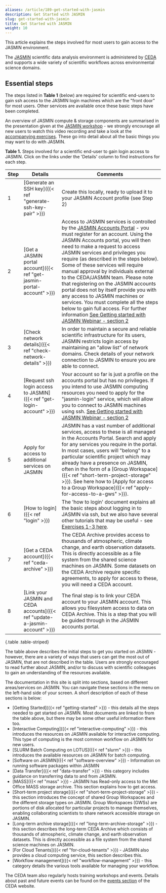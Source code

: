 ```yaml
---
aliases: /article/189-get-started-with-jasmin
description: Get Started with JASMIN
slug: get-started-with-jasmin
title: Get Started with JASMIN
weight: 10
---
```


This article explains the steps involved for most users to gain
access to the JASMIN environment.

The [JASMIN](http://www.jasmin.ac.uk/) scientific data analysis environment is
administered by [CEDA](http://www.ceda.ac.uk/) and supports a wide variety of
scientific workflows across environmental science domains.

## Essential steps

The steps listed in **Table 1** (below) are required for scientific end-users
to gain ssh access to the JASMIN login machines which are the "front door" for
most users. Other services are available once these basic steps have been
completed.

An overview of JASMIN compute & storage components are summarised in the
presentation given at the [JASMIN workshop](https://github.com/cedadev/jasmin-workshop) \- we strongly encourage all new users to watch this video recording
and take a look at the [accompanying
exercises](https://github.com/cedadev/jasmin-workshop). These go into detail
about all the basic things you may want to do with JASMIN.

**Table 1.** Steps involved for a scientific end-user to gain login access to
JASMIN. Click on the links under the 'Details' column to find instructions for
each step.

Step  |  Details  |  Comments  
---|---|---  
1  |  [Generate an SSH key]({{< ref "generate-ssh-key-pair" >}}) |  Create this locally, ready to upload it to your JASMIN Account profile (see Step 2)  
2  |  [Get a JASMIN portal account]({{< ref "get-jasmin-portal-account" >}}) |  Access to JASMIN services is controlled by the [JASMIN Accounts Portal](https://accounts.jasmin.ac.uk/) \- you must register for an account. Using the JASMIN Accounts portal, you will then need to make a request to access JASMIN services and privileges you require (as described in the steps below). Some of these services will require manual approval by individuals external to the CEDA/JASMIN team. Please note that registering on the JASMIN accounts portal does not by itself provide you with any access to JASMIN machines or services. You must complete all the steps below to gain full access. For further information [See Getting started with JASMIN Webinar - section 2](https://www.ceda.ac.uk/events/getting-started-with-jasmin-webinar/)  
  3  |  [Check network details]({{< ref "check-network-details" >}}) |  In order to maintain a secure and reliable scientific infrastructure for its users, JASMIN restricts login access by maintaining an "allow list" of network domains. Check details of your network connection to JASMIN to ensure you are able to connect.  
  4  |  [Request ssh login access to JASMIN]({{< ref "get-login-account" >}}) |  Your account so far is just a profile on the accounts portal but has no privileges. If you intend to use JASMIN computing resources you need to apply for the "jasmin-login" service, which will allow you to connect to JASMIN machines using ssh. [See Getting started with JASMIN Webinar - section 2](https://www.ceda.ac.uk/events/getting-started-with-jasmin-webinar/)  
  5  |  Apply for access to additional services on JASMIN  |  JASMIN has a vast number of additional services, access to these is all managed in the Accounts Portal. Search and apply for any services you require in the portal. In most cases, users will "belong" to a particular scientific project which may already have a presence on JASMIN, often in the form of a [Group Workspace]({{< ref "short-term-project-storage" >}}). See here how to [Apply for access to a Group Workspace]({{< ref "apply-for-access-to-a-gws" >}}).
  6  |  [How to login]({{< ref "login" >}}) |  The 'how to login' document explains all the basic steps about logging in to JASMIN via ssh, but we also have several other tutorials that may be useful - see [Exercises 1-3 here](https://github.com/cedadev/jasmin-workshop).  
  7  |  [Get a CEDA account]({{< ref "ceda-archive" >}}) |  The CEDA Archive provides access to thousands of atmospheric, climate change, and earth observation datasets. This is directly accessible as a file system from the shared science machines on JASMIN. Some datasets on the CEDA Archive require specific agreements, to apply for access to these, you will need a CEDA account.  
  8  |  [Link your JASMIN and CEDA accounts]({{< ref "update-a-jasmin-account" >}})  |  The final step is to link your CEDA account to your JASMIN account. This allows you filesystem access to data on CEDA Archive. This is a step that you will be guided through in the JASMIN accounts portal.
  {.table .table-striped}
  
The table above describes the initial steps to get you started on JASMIN -
however, there are a variety of ways that users can get the most out of
JASMIN, that are not described in the table. Users are strongly encouraged to
read further about JASMIN, and/or to discuss with scientific colleagues to
gain an understanding of the resources available.

The documentation in this site is split into sections, based on different
areas/services on JASMIN. You can navigate these sections in the menu on the
left-hand side of your screen. A short description of each of these sections
is below:

  * [Getting Started]({{< ref "getting-started" >}}) \- this details all the steps needed to get started on JASMIN. Most documents are linked to from the table above, but there may be some other useful information there too.
  * [Interactive Computing]({{< ref "interactive-computing" >}}) \- this introduces the resources on JASMIN available for interactive computing. This type of computing is the most common workflow on JASMIN for new users. 
  * [SLURM Batch Computing on LOTUS]({{< ref "slurm" >}}) \- this introduces the available resources on JASMIN for batch computing. 
  * [Software on JASMIN]({{< ref "software-overview" >}}) \- Information on running software packages within JASMIN
  * [Data Transfer]({{< ref "data-transfer" >}}) \- this category includes guidance on transferring data to and from JASMIN.
  * [MASS]({{< ref "mass" >}}) \- JASMIN has Read-only access to the Met Office MASS storage archive. This section explains how to get access. 
  * [Short-term project storage]({{< ref "short-term-project-storage" >}}) \- this section introduces the concept of shared Group Workspaces and the different storage types on JASMIN. Group Workspaces (GWSs) are portions of disk allocated for particular projects to manage themselves, enabling collaborating scientists to share network accessible storage on JASMIN. 
  * [Long-term archive storage]({{< ref "long-term-archive-storage" >}}) \- this section describes the long-term CEDA Archive which consists of thousands of atmospheric, climate change, and earth observation datasets. This is directly accessible as a file system from the shared science machines on JASMIN.
  * [For Cloud Tenants]({{< ref "for-cloud-tenants" >}}) \- JASMIN also provides a cloud computing service, this section describes this. 
  * [Workflow management]({{< ref "workflow-management" >}}) \- this category details the various tools available for managing your workflow.

The CEDA team also regularly hosts training workshops and events. Details
about past and future events can be found on the [events
section](https://www.ceda.ac.uk/events/) of the CEDA website.


